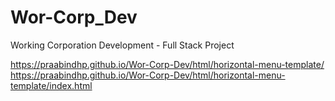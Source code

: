 # Wor-Corp_Dev
Working Corporation Development - Full Stack Project

https://praabindhp.github.io/Wor-Corp-Dev/html/horizontal-menu-template/
https://praabindhp.github.io/Wor-Corp-Dev/html/horizontal-menu-template/index.html
